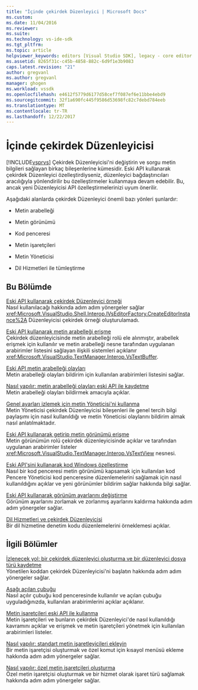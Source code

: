 ```yaml
---
title: "İçinde çekirdek Düzenleyici | Microsoft Docs"
ms.custom: 
ms.date: 11/04/2016
ms.reviewer: 
ms.suite: 
ms.technology: vs-ide-sdk
ms.tgt_pltfrm: 
ms.topic: article
helpviewer_keywords: editors [Visual Studio SDK], legacy - core editor
ms.assetid: 8265f31c-c45b-4858-882c-6d9f1e3b9083
caps.latest.revision: "21"
author: gregvanl
ms.author: gregvanl
manager: ghogen
ms.workload: vssdk
ms.openlocfilehash: e4612f5779d6177d58cef7f087ef6e11bbe4ebd9
ms.sourcegitcommit: 32f1a690fc445f9586d53698fc82c7debd784eeb
ms.translationtype: MT
ms.contentlocale: tr-TR
ms.lasthandoff: 12/22/2017
---
```

# <a name="inside-the-core-editor"></a>İçinde çekirdek Düzenleyicisi
[!INCLUDE[vsprvs](../code-quality/includes/vsprvs_md.md)] Çekirdek Düzenleyicisi'ni değiştirin ve sorgu metin bilgileri sağlayan birkaç bileşenlerine kümesidir. Eski API kullanarak çekirdek Düzenleyici özelleştirdiyseniz, düzenleyici bağdaştırıcıları aracılığıyla yönlendirilir bu özelleştirmeler kullanmaya devam edebilir. Bu, ancak yeni Düzenleyicisi API özelleştirmelerinizi uyum önerilir.  
  
 Aşağıdaki alanlarda çekirdek Düzenleyici önemli bazı yönleri şunlardır:  
  
-   Metin arabelleği  
  
-   Metin görünümü  
  
-   Kod penceresi  
  
-   Metin işaretçileri  
  
-   Metin Yöneticisi  
  
-   Dil Hizmetleri ile tümleştirme  
  
## <a name="in-this-section"></a>Bu Bölümde  
 [Eski API kullanarak çekirdek Düzenleyici örneği](../extensibility/instantiating-the-core-editor-by-using-the-legacy-api.md)  
 Nasıl kullanılacağı hakkında adım adım yönergeler sağlar <xref:Microsoft.VisualStudio.Shell.Interop.IVsEditorFactory.CreateEditorInstance%2A> Düzenleyicisi çekirdek örneği oluşturulamadı.  
  
 [Eski API kullanarak metin arabelleği erişme](../extensibility/accessing-the-text-buffer-by-using-the-legacy-api.md)  
 Çekirdek düzenleyicisinde metin arabelleği rolü ele alınmıştır, arabellek erişmek için kullanılır ve metin arabelleği nesne tarafından uygulanan arabirimler listesini sağlayan ilişkili sistemleri açıklanır <xref:Microsoft.VisualStudio.TextManager.Interop.VsTextBuffer>.  
  
 [Eski API metin arabelleği olayları](../extensibility/text-buffer-events-in-the-legacy-api.md)  
 Metin arabelleği olayları bildirim için kullanılan arabirimleri listesini sağlar.  
  
 [Nasıl yapılır: metin arabelleği olayları eski API ile kaydetme](../extensibility/how-to-register-for-text-buffer-events-with-the-legacy-api.md)  
 Metin arabelleği olayları bildirmek amacıyla açıklar.  
  
 [Genel ayarları izlemek için metin Yöneticisi'ni kullanma](../extensibility/using-the-text-manager-to-monitor-global-settings.md)  
 Metin Yöneticisi çekirdek Düzenleyicisi bileşenleri ile genel tercih bilgi paylaşımı için nasıl kullanıldığı ve metin Yöneticisi olaylarını bildirim almak nasıl anlatılmaktadır.  
  
 [Eski API kullanarak getirip metin görünümü erişme](../extensibility/accessing-thetext-view-by-using-the-legacy-api.md)  
 Metin görünümün rolü çekirdek düzenleyicisinde açıklar ve tarafından uygulanan arabirimler listeler <xref:Microsoft.VisualStudio.TextManager.Interop.VsTextView> nesnesi.  
  
 [Eski API'sini kullanarak kod Windows özelleştirme](../extensibility/customizing-code-windows-by-using-the-legacy-api.md)  
 Nasıl bir kod penceresi metin görünümü kapsamak için kullanılan kod Pencere Yöneticisi kod penceresine düzenlemelerini sağlamak için nasıl kullanıldığını açıklar ve yeni görünümler bildirim sağlar hakkında bilgi sağlar.  
  
 [Eski API kullanarak görünüm ayarlarını değiştirme](../extensibility/changing-view-settings-by-using-the-legacy-api.md)  
 Görünüm ayarlarını zorlamak ve zorlanmış ayarlarını kaldırma hakkında adım adım yönergeler sağlar.  
  
 [Dil Hizmetleri ve çekirdek Düzenleyicisi](../extensibility/language-services-and-the-core-editor.md)  
 Bir dil hizmetine denetim kodu düzenlemelerini örneklemesi açıklar.  
  
## <a name="related-sections"></a>İlgili Bölümler  
 [İzlenecek yol: bir çekirdek düzenleyici oluşturma ve bir düzenleyici dosya türü kaydetme](../extensibility/walkthrough-creating-a-core-editor-and-registering-an-editor-file-type.md)  
 Yönetilen koddan çekirdek Düzenleyicisi'ni başlatın hakkında adım adım yönergeler sağlar.  
  
 [Aşağı açılan çubuğu](../extensibility/drop-down-bar.md)  
 Nasıl açılır çubuğu kod penceresinde kullanılır ve açılan çubuğu uyguladığınızda, kullanılan arabirimlerini açıklar açıklanır.  
  
 [Metin işaretçileri eski API ile kullanma](../extensibility/using-text-markers-with-the-legacy-api.md)  
 Metin işaretçileri ve bunların çekirdek Düzenleyici'de nasıl kullanıldığı kavramını açıklar ve erişmek ve metin işaretçileri yönetmek için kullanılan arabirimleri listeler.  
  
 [Nasıl yapılır: standart metin işaretleyicileri ekleyin](../extensibility/how-to-add-standard-text-markers.md)  
 Bir metin işaretçisi oluşturmak ve özel komut için kısayol menüsü ekleme hakkında adım adım yönergeler sağlar.  
  
 [Nasıl yapılır: özel metin işaretçileri oluşturma](../extensibility/how-to-create-custom-text-markers.md)  
 Özel metin işaretçisi oluşturmak ve bir hizmet olarak işaret türü sağlamak hakkında adım adım yönergeler sağlar.